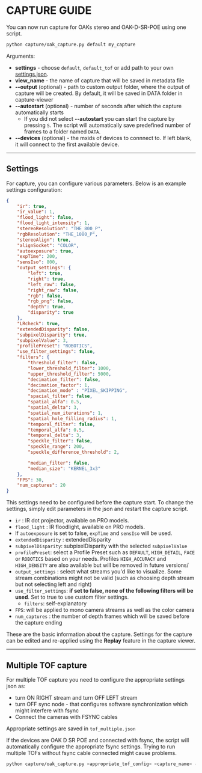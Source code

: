 # CAPTURE GUIDE

You can now run capture for OAKs stereo and OAK-D-SR-POE using one script.

```bash
python capture/oak_capture.py default my_capture
```

Arguments:
- **settings** - choose `default`, `default_tof` or add path to your own [settings.json](#settings).
- **view_name** - the name of capture that will be saved in metadata file
- **--output** (optional) - path to custom output folder, where the output of capture will be created. By default, it will be saved in DATA folder in capture-viewer
- **--autostart** (optional) - number of seconds after which the capture automatically starts
  - If you did not select **--autostart** you can start the capture by pressing `S`. The script will automatically save predefined number of frames to a folder named `DATA`. 
- **--devices** (optional) - the mxids of devices to connnect to. If left blank, it will connect to the first available device.

---
## Settings

For capture, you can configure various parameters. Below is an example settings configuration:

```json
{
    "ir": true,
    "ir_value": 1,
    "flood_light": false,
    "flood_light_intensity": 1,
    "stereoResolution": "THE_800_P",
    "rgbResolution": "THE_1080_P",
    "stereoAlign": true,
    "alignSocket": "COLOR",
    "autoexposure": true,
    "expTime": 200,
    "sensIso": 800,
    "output_settings": {
        "left": true,
        "right": true,
        "left_raw": false,
        "right_raw": false,
        "rgb": false,
        "rgb_png": false,
        "depth": true,
        "disparity": true
    },
    "LRcheck": true,
    "extendedDisparity": false,
    "subpixelDisparity": true,
    "subpixelValue": 3,
    "profilePreset": "ROBOTICS",
    "use_filter_settings": false,
    "filters": {
        "threshold_filter": false,
        "lower_threshold_filter": 1000,
        "upper_threshold_filter": 5000,
        "decimation_filter": false,
        "decimation_factor": 1,
        "decimation_mode" : "PIXEL_SKIPPING",
        "spacial_filter": false,
        "spatial_alfa": 0.5,
        "spatial_delta": 3,
        "spatial_num_iterations": 1,
        "spatial_hole_filling_radius": 1,
        "temporal_filter": false,
        "temporal_alfa": 0.5,
        "temporal_delta": 3,
        "speckle_filter": false,
        "speckle_range": 200,
        "speckle_difference_threshold": 2,

        "median_filter": false,
        "median_size": "KERNEL_3x3"
    },
    "FPS": 30,
    "num_captures": 20
}


```

This settings need to be configured before the capture start. To change the settings, simply 
edit parameters in the json and restart the capture script.

- `ir` : IR dot projector, available on PRO models.
- `flood_light` : IR floodlight, available on PRO models.
- If `autoexposure` is set to false, `expTime` and `sensIso` will be used.
- `extendedDisparity` : extendedDisparity
- `subpixelDisparity`: subpixelDisparity with the selected `subpixelValue`
- `profilePreset`: select a Profile Preset such as `DEFAULT`, `HIGH_DETAIL`, `FACE` or `ROBOTICS` based on your needs. 
Profiles `HIGH_ACCURACY` and `HIGH_DENSITY` are also available but will be removed in future versions/
- `output_settings` : select what streams you'd like to visualize. Some stream combinations might not be valid 
(such as choosing depth stream but not selecting left and right)
- `use_filter_settings`: **if set to false, none of the following filters will be used**. Set to true to use custom filter settings.
  - `filters`: self-explanatory
- `FPS`: will be applied to mono camera streams as well as the color camera
- `num_captures` : the number of depth frames which will be saved before the capture ending

These are the basic information about the capture. Settings for the capture can be edited and re-applied using the **Replay** feature 
in the capture viewer. 


---

## Multiple TOF capture

For multiple TOF capture you need to configure the appropriate settings json as:
- turn ON RIGHT stream and turn OFF LEFT stream
- turn OFF sync node - that configures software synchronization which might interfere with fsync
- Connect the cameras with FSYNC cables

Appropriate settings are saved in `tof_multiple.json`

If the devices are OAK D SR POE and connected with fsync, the script will automatically
configure the appropriate fsync settings. Trying to run multiple TOFs without fsync cable connected might cause problems.

```bash
python capture/oak_capture.py <appropriate_tof_config> <capture_name> --devices <mxids_of_tofs>
```
